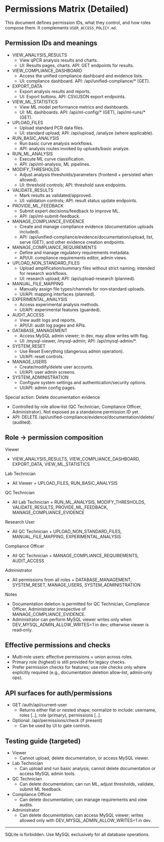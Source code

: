 # Permissions Matrix (Detailed)

This document defines permission IDs, what they control, and how roles compose them. It complements `USER_ACCESS_POLICY.md`.

## Permission IDs and meanings

- VIEW_ANALYSIS_RESULTS
  - View qPCR analysis results and charts.
  - UI: Results pages, charts. API: GET endpoints for results.
- VIEW_COMPLIANCE_DASHBOARD
  - Access the unified compliance dashboard and evidence lists.
  - UI: compliance dashboard. API: /api/unified-compliance/* (GET).
- EXPORT_DATA
  - Export analysis results and reports.
  - UI: Export buttons. API: CSV/JSON export endpoints.
- VIEW_ML_STATISTICS
  - View ML model performance metrics and dashboards.
  - UI: ML dashboards. API: /api/ml-config/* (GET), /api/ml-runs/* (GET).
- UPLOAD_FILES
  - Upload standard PCR data files.
  - UI: standard upload; API: /api/upload, /analyze (where applicable).
- RUN_BASIC_ANALYSIS
  - Run basic curve analysis workflows.
  - API: analysis routes invoked by uploads/basic analyze.
- RUN_ML_ANALYSIS
  - Execute ML curve classification.
  - API: /api/ml-analysis, ML pipelines.
- MODIFY_THRESHOLDS
  - Adjust analysis thresholds/parameters (frontend + persisted when allowed).
  - UI: threshold controls; API: threshold save endpoints.
- VALIDATE_RESULTS
  - Mark results as validated/approved.
  - UI: validation controls; API: result status update endpoints.
- PROVIDE_ML_FEEDBACK
  - Submit expert decisions/feedback to improve ML.
  - API: /api/ml-submit-feedback.
- MANAGE_COMPLIANCE_EVIDENCE
  - Create and manage compliance evidence (documentation uploads included).
  - API: /api/unified-compliance/evidence/documentation/upload, list, serve (GET), and other evidence creation endpoints.
- MANAGE_COMPLIANCE_REQUIREMENTS
  - Define and manage regulatory requirements metadata.
  - API/UI: compliance requirements editor, admin views.
- UPLOAD_NON_STANDARD_FILES
  - Upload amplification/summary files without strict naming; intended for research workflows.
  - UI: research upload; API: /api/upload-research (planned).
- MANUAL_FILE_MAPPING
  - Manually assign file types/channels for non‑standard uploads.
  - UI/API: mapping interfaces (planned).
- EXPERIMENTAL_ANALYSIS
  - Access experimental analysis methods.
  - UI/API: experimental features (guarded).
- AUDIT_ACCESS
  - View audit logs and reports.
  - API/UI: audit log pages and APIs.
- DATABASE_MANAGEMENT
  - Access MySQL admin viewer; in dev, may allow writes with flag.
  - UI: /mysql-viewer, /mysql-admin; API: /api/mysql-admin/*.
- SYSTEM_RESET
  - Use Reset Everything (dangerous admin operation).
  - UI/API: reset controls.
- MANAGE_USERS
  - Create/modify/delete user accounts.
  - UI/API: user admin screens.
- SYSTEM_ADMINISTRATION
  - Configure system settings and authentication/security options.
  - UI/API: admin config pages.

Special action: Delete documentation evidence
- Controlled by role allow‑list (QC Technician, Compliance Officer, Administrator). Not exposed as a standalone permission ID yet.
- API: DELETE /api/unified-compliance/evidence/documentation/delete/<id> (audited).

## Role → permission composition

Viewer
- VIEW_ANALYSIS_RESULTS, VIEW_COMPLIANCE_DASHBOARD, EXPORT_DATA, VIEW_ML_STATISTICS

Lab Technician
- All Viewer + UPLOAD_FILES, RUN_BASIC_ANALYSIS

QC Technician
- All Lab Technician + RUN_ML_ANALYSIS, MODIFY_THRESHOLDS, VALIDATE_RESULTS, PROVIDE_ML_FEEDBACK, MANAGE_COMPLIANCE_EVIDENCE

Research User
- All QC Technician + UPLOAD_NON_STANDARD_FILES, MANUAL_FILE_MAPPING, EXPERIMENTAL_ANALYSIS

Compliance Officer
- All QC Technician + MANAGE_COMPLIANCE_REQUIREMENTS, AUDIT_ACCESS

Administrator
- All permissions from all roles + DATABASE_MANAGEMENT, SYSTEM_RESET, MANAGE_USERS, SYSTEM_ADMINISTRATION

Notes
- Documentation deletion is permitted for QC Technician, Compliance Officer, Administrator irrespective of MANAGE_COMPLIANCE_EVIDENCE.
- Administrator can perform MySQL viewer writes only when DEV_MYSQL_ADMIN_ALLOW_WRITES=1 in dev; otherwise viewer is read‑only.

## Effective permissions and checks

- Multi‑role users: effective permissions = union across roles.
- Primary role (highest) is still provided for legacy checks.
- Prefer permission checks for features; use role checks only where explicitly required (e.g., documentation deletion allow‑list, admin‑only ops).

## API surfaces for auth/permissions

- GET /auth/api/current-user
  - Returns either flat or nested shape; normalize to include: username, roles [..], role (primary), permissions [..].
- Optional: /api/permissions/check (if present)
  - Can be used by UI to gate controls.

## Testing guide (targeted)

- Viewer
  - Cannot upload, delete documentation, or access MySQL viewer.
- Lab Technician
  - Can upload and run basic analysis; cannot delete documentation or access MySQL admin tools.
- QC Technician
  - Can delete documentation; can run ML, adjust thresholds, validate, submit ML feedback.
- Compliance Officer
  - Can delete documentation; can manage requirements and view audits.
- Administrator
  - Can delete documentation; can access MySQL viewer; writes allowed only with DEV_MYSQL_ADMIN_ALLOW_WRITES=1 in dev.

---

SQLite is forbidden. Use MySQL exclusively for all database operations.
